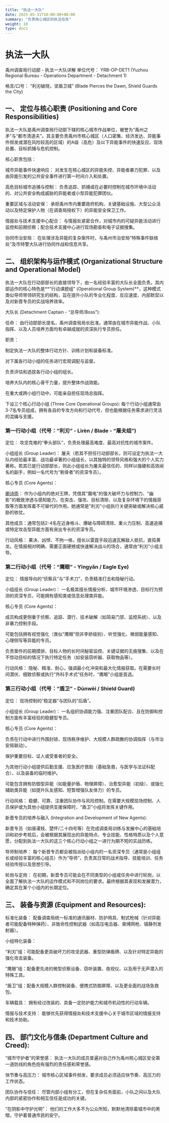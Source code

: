 ```yaml
---
title: "执法一大队"
date: 2025-05-31T10:00:00+08:00
summary: "负责核心城区的执法任务"
weight: 10
type: docs
---
```


# 执法一大队

禹州调查局行动部 - 执法一大队详解
单位代号： YRB-OP-DET1 (Yuzhou Regional Bureau - Operations Department - Detachment 1)

格言/口号： “利刃破晓，坚盾卫城” (Blade Pierces the Dawn, Shield Guards the City)

## 一、 定位与核心职责 (Positioning and Core Responsibilities)

执法一大队是禹州调查局行动部下辖的核心城市作战单位，被誉为“禹州之矛”与“都市清道夫”。其主要负责禹州市核心城区（人口密集、经济发达、异能事件频发或潜在风险较高的区域）的A级（高危）及以下异能事件的快速反应、现场处置、目标抓捕与危机控制。

核心职责包括：

城市异能事件快速响应： 对发生在核心城区的异能失控、异能者暴力犯罪、以及由异能引发的公共安全事件进行第一时间介入和处置。

高危目标城市追捕与控制： 负责追踪、抓捕或在必要时控制在城市环境中活动的、对公共安全构成威胁的异能者或小型异能犯罪团伙。

重要区域与活动安保： 承担禹州市内重要政府机构、关键基础设施、大型公众活动以及特定保护人物（在调查局授权下）的异能安全保卫工作。

情报处与技术支援中心配合： 与情报处紧密合作，对城市内的可疑异能活动进行监控和前期侦察；配合技术支援中心进行现场勘查和电子证据搜集。

协同市治安局： 在处理涉及异能的复杂案件时，与禹州市治安局“特殊事件联络处”及市特警大队进行协同作战和信息共享。

## 二、 组织架构与运作模式 (Organizational Structure and Operational Model)

执法一大队在行动部部长的直接领导下，由一名经验丰富的大队长全面负责。其内部运作的核心特色是**“行动课题组” (Operational Group System)**，这种模式类似导师带领研究生的结构，旨在提升小队的专业化程度、反应速度、内部默契以及对新晋专员的实战培养效率。

大队长 (Detachment Captain - “总导师/Boss”):

任命： 由行动部部长提名，禹州调查局局长批准。通常由在城市异能作战、小队指挥、以及人员培养方面均有卓越成就的资深执行专员担任。

职责：

制定执法一大队的整体行动方针、训练计划和装备标准。

对下属各行动小组的任务进行宏观调配与监督。

负责评估和选拔各行动小组的组长。

培养大队内的核心骨干力量，提升整体作战效能。

在重大或跨小组行动中，可能亲自担任现场总指挥。

下设三个核心行动小组 (Three Core Operational Groups):
每个行动小组通常由3-7名专员组成，拥有各自的专攻方向和行动代号，但也能根据任务需求进行灵活的混编与支援。

### 第一行动小组（代号：“利刃” - Lìrèn / Blade - “屠夫组”)

定位： 攻坚克难的“拳头部队”，负责处理最高难度、最高对抗性的城市案件。

小组组长 (Group Leader)： 屠夫（若其不担任行动部部长，则可设定为执法一大队内经验最丰富、战功最卓著的小组组长，以其独特的领导风格和强大的个人实力著称。若其已是行动部部长，则此小组组长为屠夫最信任的、同样以强硬和高效闻名的副手，例如一名代号为“剔骨者”的资深专员）。

核心专员 (Core Agents)：

[卿诗雨](/people/qing-shiyu/)： 作为小组内的绝对王牌，凭借其"魔电"的强大破坏力与控制力、"幽影"的极致渗透与感知能力，在突击、强攻、目标清除、以及复杂环境下的情报获取等方面发挥着不可替代的作用。她通常是"利刃"小组执行关键突破或解决核心威胁的依仗。

其他成员：通常包括2-4名在近身格斗、爆破与障碍清除、重火力压制、高速追捕或特定攻击型异能方面有突出专长的资深专员。

行动风格： 果决、凶悍、不拘一格，擅长以雷霆手段迅速瓦解敌人抵抗，直捣黄龙。在情报相对明确、需要正面硬撼或快速解决战斗的场合，通常由“利刃”小组主导。

### 第二行动小组（代号：“鹰眼” - Yīngyǎn / Eagle Eye)

定位： 情报导向的“侦察兵”与“手术刀”，负责精准打击和隐秘行动。

小组组长 (Group Leader)： 一名极其擅长情报分析、城市环境渗透、目标行为预测的资深专员，可能拥有感知类或信息处理类异能。

核心专员 (Core Agents)：

成员构成更侧重于侦察、追踪、潜行、技术破解（如简易门禁、监控系统）、以及非暴力控制手段。

可能包括拥有视觉强化（类似“鹰眼”但非李娇级别）、听觉强化、微弱能量感知、心理侧写等异能的专员。

负责案件的前期摸排、目标人物的长时间秘密监控、关键证据的无痕搜集、以及在不惊动目标的情况下执行特定任务（如安装窃听器、获取物品等）。

行动风格： 隐秘、精准、耐心，强调最小化冲突和最大化情报获取。在需要长时间潜伏、细致侦察或执行“外科手术式”任务时，“鹰眼”小组是首选。

### 第三行动小组（代号：“盾卫” - Dùnwèi / Shield Guard)

定位： 现场控制的“稳定器”与团队的“后盾”。

小组组长 (Group Leader)： 一名组织协调能力强、注重团队配合、且在防御和控制方面有丰富经验的稳健型专员。

核心专员 (Core Agents)：

负责在行动中进行外围封锁、现场秩序维护、大规模人群疏散的协调指挥（与市治安局联动）。

保护重要目标、证人或受害者的安全。

为其他行动小组提供后勤支援、应急医疗救助（基础急救，与医学与法证科配合）、以及装备的临时维护。

可能包含拥有防御型异能（如能量护盾、物理屏障）、治愈型异能（初级）、或强化辅助类异能（如提升队友感知、短暂增强队友体力）的专员。

行动风格： 稳健、可靠、注重团队协作与风险控制。在需要大规模现场控制、人员保护或为其他小组提供支援保障时，“盾卫”小组将发挥关键作用。

新晋专员的培养与融入 (Integration and Development of New Agents):

新晋专员（如唐濯枝、楚怀/二十四号等）在完成调查局训练与发展中心的基础培训和初步考核后，会被根据其展现出的异能特点、专业技能、性格特质以及个人意愿，分配到执法一大队的这三个核心行动小组之一进行为期不短的实战历练。

导师制培养： 每个新晋专员都会被指派给小组内的一名资深专员（通常是小组组长或经验丰富的核心组员）作为“导师”，负责其日常的战术指导、技能培训、任务经验传授以及思想引导。

轮岗与定岗： 在初期，新晋专员可能会在不同类型的小组或任务中进行轮岗，以全面了解执法一大队的运作模式和不同岗位的要求。最终根据其表现和发展潜力，确定其在某个小组内的长期定位。


## 三、 装备与资源 (Equipment and Resources):

标准化装备： 配备调查局统一标准的通讯器材、防护用具、制式枪械（针对异能者可能配备特种弹药）、非致命性控制武器（如高压电击器、束缚网枪、镇静剂发射器）。

小组特化装备：

“利刃”组：可能配备更具破坏力的攻坚武器、重型防弹盾牌、以及针对特定异能的强化攻击装备。

“鹰眼”组：配备更先进的微型侦察设备、窃听装置、夜视仪、以及用于无声潜入的特殊工具。

“盾卫”组：配备大规模人群控制装备、便携式防御屏障、以及更全面的战场急救包。

车辆载具： 拥有经过改装的、具备一定防护能力和城市机动性的行动车辆。

情报与技术支持： 能够优先获得情报处和技术支援中心关于城市区域的情报支持和技术协助。

## 四、 部门文化与信条 (Department Culture and Creed):

“城市守护者”的荣誉感： 执法一大队的成员普遍对自己作为禹州核心城区安全第一道防线的角色抱有强烈的责任感和荣誉感。

快节奏与高压力： 城市核心区域事件频发，要求成员必须适应快节奏、高压力的工作状态。

团队协作与信任： 尽管内部小组有分工，但在复杂任务面前，小队之间以及大队内部的紧密协作和相互信任是成功的关键。

“在阴影中守护光明”： 他们的工作大多不为公众所知，默默地清除着城市中的黑暗，守护着普通市民的安宁。